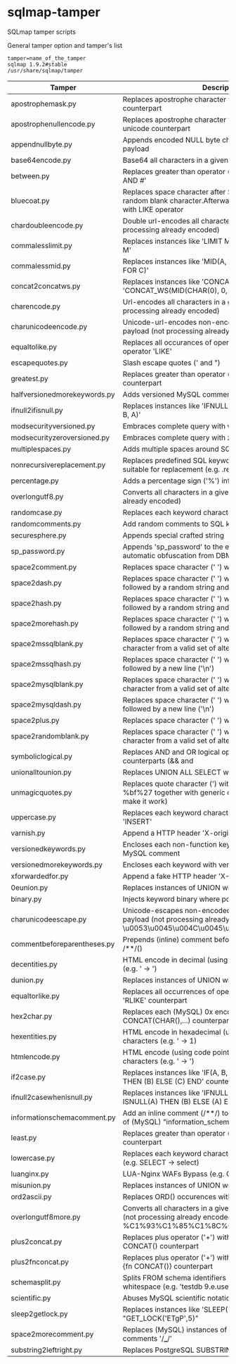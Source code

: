 # sqlmap-tamper

SQLmap tamper scripts

General tamper option and tamper's list

```
tamper=name_of_the_tamper
sqlmap 1.9.2#stable
/usr/share/sqlmap/tamper
```

| Tamper                  | Description                                                                                                                        |
| ----------------------- | ---------------------------------------------------------------------------------------------------------------------------------- |
| apostrophemask.py       | Replaces apostrophe character with its UTF-8 full width counterpart                                                                |
| apostrophenullencode.py | Replaces apostrophe character with its illegal double unicode counterpart                                                          |
| appendnullbyte.py       | Appends encoded NULL byte character at the end of payload                                                                          |
| base64encode.py         | Base64 all characters in a given payload                                                                                           |
| between.py              | Replaces greater than operator ('>') with 'NOT BETWEEN 0 AND #'                                                                    |
| bluecoat.py             | Replaces space character after SQL statement with a valid random blank character.Afterwards replace character = with LIKE operator |
| chardoubleencode.py | Double url-encodes all characters in a given payload (not processing already encoded) |
| commalesslimit.py | Replaces instances like 'LIMIT M, N' with 'LIMIT N OFFSET M' |
| commalessmid.py | Replaces instances like 'MID(A, B, C)' with 'MID(A FROM B FOR C)' |
| concat2concatws.py | Replaces instances like 'CONCAT(A, B)' with 'CONCAT_WS(MID(CHAR(0), 0, 0), A, B)' |
| charencode.py | Url-encodes all characters in a given payload (not processing already encoded) |
| charunicodeencode.py | Unicode-url-encodes non-encoded characters in a given payload (not processing already encoded) |
| equaltolike.py | Replaces all occurances of operator equal ('=') with operator 'LIKE' |
| escapequotes.py | Slash escape quotes (' and ") |
| greatest.py | Replaces greater than operator ('>') with 'GREATEST' counterpart |
| halfversionedmorekeywords.py | Adds versioned MySQL comment before each keyword |
| ifnull2ifisnull.py | Replaces instances like 'IFNULL(A, B)' with 'IF(ISNULL(A), B, A)' |
| modsecurityversioned.py | Embraces complete query with versioned comment |
| modsecurityzeroversioned.py | Embraces complete query with zero-versioned comment |
| multiplespaces.py | Adds multiple spaces around SQL keywords |
| nonrecursivereplacement.py | Replaces predefined SQL keywords with representations suitable for replacement (e.g. .replace("SELECT", "")) filters |
| percentage.py | Adds a percentage sign ('%') infront of each character |
| overlongutf8.py | Converts all characters in a given payload (not processing already encoded) |
| randomcase.py | Replaces each keyword character with random case value |
| randomcomments.py | Add random comments to SQL keywords |
| securesphere.py | Appends special crafted string |
| sp_password.py | Appends 'sp_password' to the end of the payload for automatic obfuscation from DBMS logs |
| space2comment.py | Replaces space character (' ') with comments |
| space2dash.py | Replaces space character (' ') with a dash comment ('--') followed by a random string and a new line ('\n') |
| space2hash.py | Replaces space character (' ') with a pound character ('#') followed by a random string and a new line ('\n') |
| space2morehash.py | Replaces space character (' ') with a pound character ('#') followed by a random string and a new line ('\n') |
| space2mssqlblank.py | Replaces space character (' ') with a random blank character from a valid set of alternate characters |
| space2mssqlhash.py | Replaces space character (' ') with a pound character ('#') followed by a new line ('\n') |
| space2mysqlblank.py | Replaces space character (' ') with a random blank character from a valid set of alternate characters |
| space2mysqldash.py | Replaces space character (' ') with a dash comment ('--') followed by a new line ('\n') |
| space2plus.py | Replaces space character (' ') with plus ('+') |
| space2randomblank.py | Replaces space character (' ') with a random blank character from a valid set of alternate characters |
| symboliclogical.py | Replaces AND and OR logical operators with their symbolic counterparts (&& and | | ) |
| unionalltounion.py | Replaces UNION ALL SELECT with UNION SELECT |
| unmagicquotes.py | Replaces quote character (') with a multi-byte combo %bf%27 together with generic comment at the end (to make it work) |
| uppercase.py | Replaces each keyword character with upper case value 'INSERT' |
| varnish.py | Append a HTTP header 'X-originating-IP' |
| versionedkeywords.py | Encloses each non-function keyword with versioned MySQL comment |
| versionedmorekeywords.py | Encloses each keyword with versioned MySQL comment |
| xforwardedfor.py | Append a fake HTTP header 'X-Forwarded-For' |
| 0eunion.py | Replaces instances of <int> UNION with <int>e0UNION |
| binary.py | Injects keyword binary where possible |
| charunicodeescape.py | Unicode-escapes non-encoded characters in a given payload (not processing already encoded) (e.g. SELECT -> \u0053\u0045\u004C\u0045\u0043\u0054) |
| commentbeforeparentheses.py | Prepends (inline) comment before parentheses (e.g. ( -> /\*\*/() |
| decentities.py | HTML encode in decimal (using code points) all characters (e.g. ' -> &#39;) |
| dunion.py | Replaces instances of <int> UNION with <int>DUNION |
| equaltorlike.py | Replaces all occurrences of operator equal ('=') with 'RLIKE' counterpart |
| hex2char.py | Replaces each (MySQL) 0x<hex> encoded string with equivalent CONCAT(CHAR(),...) counterpart |
| hexentities.py | HTML encode in hexadecimal (using code points) all characters (e.g. ' -> &#x31;) |
| htmlencode.py | HTML encode (using code points) all non-alphanumeric characters (e.g. ' -> &#39;) |
| if2case.py | Replaces instances like 'IF(A, B, C)' with 'CASE WHEN (A) THEN (B) ELSE (C) END' counterpart |
| ifnull2casewhenisnull.py | Replaces instances like 'IFNULL(A, B)' with 'CASE WHEN ISNULL(A) THEN (B) ELSE (A) END' counterpart |
| informationschemacomment.py | Add an inline comment (/\*\*/) to the end of all occurrences of (MySQL) "information_schema" identifier |
| least.py | Replaces greater than operator ('>') with 'LEAST' counterpart |
| lowercase.py | Replaces each keyword character with lower case value (e.g. SELECT -> select) |
| luanginx.py | LUA-Nginx WAFs Bypass (e.g. Cloudflare) |
| misunion.py | Replaces instances of UNION with -.1UNION |
| ord2ascii.py | Replaces ORD() occurences with equivalent ASCII() calls |
| overlongutf8more.py | Converts all characters in a given payload to overlong UTF8 (not processing already encoded) (e.g. SELECT -> %C1%93%C1%85%C1%8C%C1%85%C1%83%C1%94) |
| plus2concat.py | Replaces plus operator ('+') with (MsSQL) function CONCAT() counterpart |
| plus2fnconcat.py | Replaces plus operator ('+') with (MsSQL) ODBC function {fn CONCAT()} counterpart |
| schemasplit.py | Splits FROM schema identifiers (e.g. 'testdb.users') with whitespace (e.g. 'testdb 9.e.users') |
| scientific.py | Abuses MySQL scientific notation |
| sleep2getlock.py | Replaces instances like 'SLEEP(5)' with (e.g.) "GET_LOCK('ETgP',5)" |
| space2morecomment.py | Replaces (MySQL) instances of space character (' ') with comments '/**\_**/' |
| substring2leftright.py | Replaces PostgreSQL SUBSTRING with LEFT and RIGHT |
